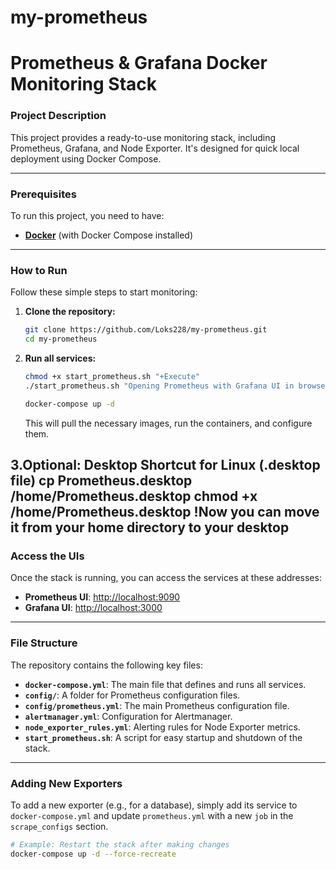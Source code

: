 # my-prometheus

# Prometheus & Grafana Docker Monitoring Stack

### Project Description
This project provides a ready-to-use monitoring stack, including Prometheus, Grafana, and Node Exporter. It's designed for quick local deployment using Docker Compose.

---

### Prerequisites
To run this project, you need to have:
* [**Docker**](https://docs.docker.com/get-docker/) (with Docker Compose installed)

---

### How to Run
Follow these simple steps to start monitoring:

1.  **Clone the repository:**
    ```bash
    git clone https://github.com/Loks228/my-prometheus.git
    cd my-prometheus
    ```
2.  **Run all services:**
    ```bash
    chmod +x start_prometheus.sh "+Execute"
    ./start_prometheus.sh "Opening Prometheus with Grafana UI in browser..."

    docker-compose up -d
    ```
    This will pull the necessary images, run the containers, and configure them.

3.Optional: Desktop Shortcut for Linux (.desktop file)
cp Prometheus.desktop /home/Prometheus.desktop
chmod +x /home/Prometheus.desktop
!Now you can move it from your home directory to your desktop
---

### Access the UIs
Once the stack is running, you can access the services at these addresses:

* **Prometheus UI**: [http://localhost:9090](http://localhost:9090)
* **Grafana UI**: [http://localhost:3000](http://localhost:3000)

---

### File Structure
The repository contains the following key files:
* **`docker-compose.yml`**: The main file that defines and runs all services.
* **`config/`**: A folder for Prometheus configuration files.
* **`config/prometheus.yml`**: The main Prometheus configuration file.
* **`alertmanager.yml`**: Configuration for Alertmanager.
* **`node_exporter_rules.yml`**: Alerting rules for Node Exporter metrics.
* **`start_prometheus.sh`**: A script for easy startup and shutdown of the stack.

---

### Adding New Exporters
To add a new exporter (e.g., for a database), simply add its service to `docker-compose.yml` and update `prometheus.yml` with a new `job` in the `scrape_configs` section.

```bash
# Example: Restart the stack after making changes
docker-compose up -d --force-recreate